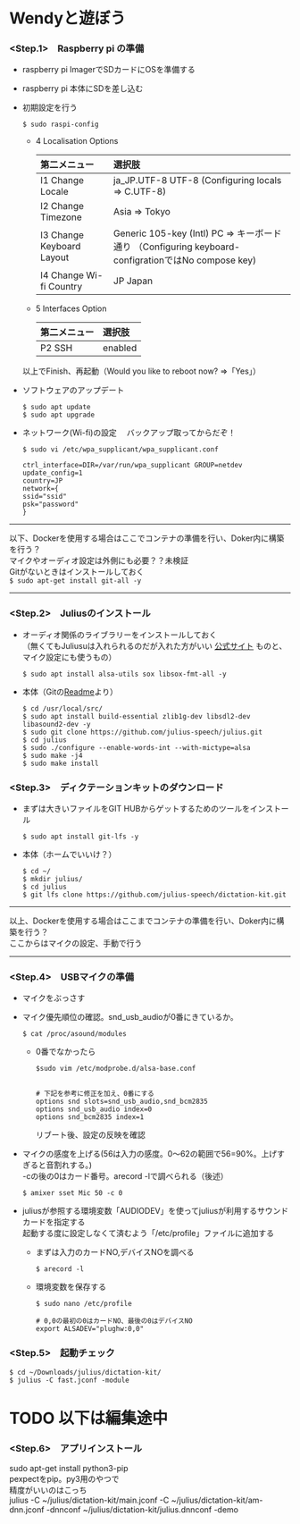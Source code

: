 # Wendyと遊ぼう

### <Step.1>　Raspberry pi の準備
- raspberry pi ImagerでSDカードにOSを準備する

- raspberry pi 本体にSDを差し込む
    
    
- 初期設定を行う  
    ```
    $ sudo raspi-config
    ```
    
    - 4 Localisation Options

        |第二メニュー|選択肢|
        |:-|:-|
        |I1 Change Locale|ja_JP.UTF-8 UTF-8 (Configuring locals ⇒ C.UTF-8)|
        |I2 Change Timezone|Asia ⇒ Tokyo|
        |I3 Change Keyboard Layout|Generic 105-key (Intl) PC ⇒ キーボード通り （Configuring keyboard-configrationではNo compose key)|
        |I4 Change Wi-fi Country|JP Japan|

    - 5 Interfaces Option  

        |第二メニュー|選択肢|
        |:-|:-|
        |P2 SSH|enabled|

    以上でFinish、再起動（Would you like to reboot now? ⇒「Yes」）  


- ソフトウェアのアップデート  
    ```
    $ sudo apt update
    $ sudo apt upgrade
    ```

- ネットワーク(Wi-fi)の設定 　バックアップ取ってからだぞ！
    ```
    $ sudo vi /etc/wpa_supplicant/wpa_supplicant.conf
    ```
    
    ```
    ctrl_interface=DIR=/var/run/wpa_supplicant GROUP=netdev
    update_config=1
    country=JP
    network={
    ssid="ssid"
    psk="password"
    }
    ```
----
以下、Dockerを使用する場合はここでコンテナの準備を行い、Doker内に構築を行う？  
マイクやオーディオ設定は外側にも必要？？未検証  
Gitがないときはインストールしておく  
```$ sudo apt-get install git-all -y```

----
### <Step.2>　Juliusのインストール
- オーディオ関係のライブラリーをインストールしておく  
（無くてもJuliusuは入れられるのだが入れた方がいい [公式サイト](http://julius.osdn.jp/juliusbook/ja/desc_install.html) ものと、マイク設定にも使うもの）
    ```
    $ sudo apt install alsa-utils sox libsox-fmt-all -y
    ```

- 本体（Gitの[Readme](https://github.com/julius-speech/julius)より）  
    ```
    $ cd /usr/local/src/
    $ sudo apt install build-essential zlib1g-dev libsdl2-dev libasound2-dev -y
    $ sudo git clone https://github.com/julius-speech/julius.git
    $ cd julius
    $ sudo ./configure --enable-words-int --with-mictype=alsa
    $ sudo make -j4
    $ sudo make install
    ```
  

### <Step.3>　ディクテーションキットのダウンロード 

- まずは大きいファイルをGIT HUBからゲットするためのツールをインストール  
    ```
    $ sudo apt install git-lfs -y
    ```

- 本体（ホームでいいけ？）
    ```
    $ cd ~/ 
    $ mkdir julius/
    $ cd julius 
    $ git lfs clone https://github.com/julius-speech/dictation-kit.git
    ```


----
以上、Dockerを使用する場合はここまでコンテナの準備を行い、Doker内に構築を行う？  
ここからはマイクの設定、手動で行う

----

### <Step.4>　USBマイクの準備

- マイクをぶっさす

- マイク優先順位の確認。snd_usb_audioが0番にきているか。
    ```
    $ cat /proc/asound/modules
    ```
    - 0番でなかったら
        ```
        $sudo vim /etc/modprobe.d/alsa-base.conf


        # 下記を参考に修正を加え、0番にする
        options snd slots=snd_usb_audio,snd_bcm2835
        options snd_usb_audio index=0
        options snd_bcm2835 index=1
        ```
       リブート後、設定の反映を確認  

- マイクの感度を上げる(56は入力の感度。0～62の範囲で56=90%。上げすぎると音割れする。)  
  -cの後の0はカード番号。arecord -lで調べられる（後述）
    ```
    $ amixer sset Mic 50 -c 0
    ```

- juliusが参照する環境変数「AUDIODEV」を使ってjuliusが利用するサウンドカードを指定する  
  起動する度に設定しなくて済むよう「/etc/profile」ファイルに追加する
    - まずは入力のカードNO,デバイスNOを調べる
        ```
        $ arecord -l
        ```
    - 環境変数を保存する
        ```
        $ sudo nano /etc/profile

        # 0,0の最初の0はカードNO、最後の0はデバイスNO
        export ALSADEV="plughw:0,0"
        ```

### <Step.5>　起動チェック

```
$ cd ~/Downloads/julius/dictation-kit/
$ julius -C fast.jconf -module
```

# TODO 以下は編集途中

### <Step.6>　アプリインストール
sudo apt-get install python3-pip  
pexpectをpip。py3用のやつで  
精度がいいのはこっち  
julius -C ~/julius/dictation-kit/main.jconf -C ~/julius/dictation-kit/am-dnn.jconf -dnnconf ~/julius/dictation-kit/julius.dnnconf -demo
